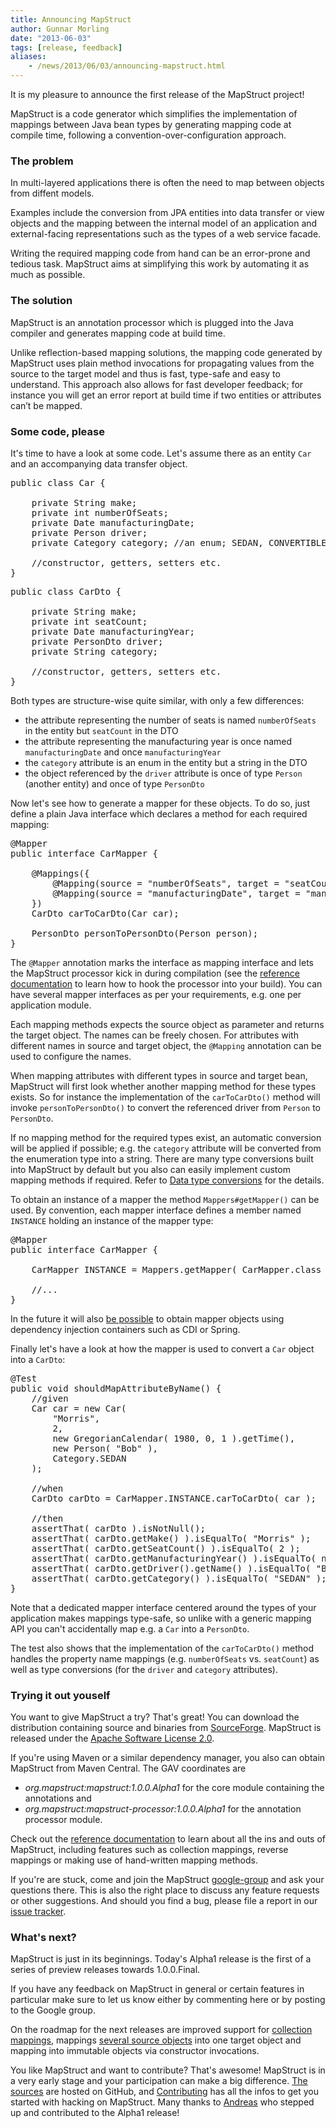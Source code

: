 ```yaml
---
title: Announcing MapStruct
author: Gunnar Morling
date: "2013-06-03"
tags: [release, feedback]
aliases:
    - /news/2013/06/03/announcing-mapstruct.html
---
```


It is my pleasure to announce the first release of the MapStruct project!

MapStruct is a code generator which simplifies the implementation of mappings between Java bean types by generating mapping code at compile time, following a convention-over-configuration approach.

### The problem

In multi-layered applications there is often the need to map between objects from diffent models.

Examples include the conversion from JPA entities into data transfer or view objects and the mapping between the internal model of an application and external-facing representations such as the types of a web service facade.

Writing the required mapping code from hand can be an error-prone and tedious task. MapStruct aims at simplifying this work by automating it as much as possible.

### The solution

MapStruct is an annotation processor which is plugged into the Java compiler and generates mapping code at build time.

Unlike reflection-based mapping solutions, the mapping code generated by MapStruct uses plain method invocations for propagating values from the source to the target model and thus is fast, type-safe and easy to understand. This approach also allows for fast developer feedback; for instance you will get an error report at build time if two entities or attributes can’t be mapped.

### Some code, please

It's time to have a look at some code. Let's assume there as an entity `Car` and an accompanying data transfer object.

<pre class="prettyprint linenums">
public class Car {

    private String make;
    private int numberOfSeats;
    private Date manufacturingDate;
    private Person driver;
    private Category category; //an enum; SEDAN, CONVERTIBLE etc.

    //constructor, getters, setters etc.
}
</pre>

<pre class="prettyprint linenums">
public class CarDto {

    private String make;
    private int seatCount;
    private Date manufacturingYear;
    private PersonDto driver;
    private String category;

    //constructor, getters, setters etc.
}
</pre>

Both types are structure-wise quite similar, with only a few differences:

* the attribute representing the number of seats is named `numberOfSeats` in the entity but `seatCount` in the DTO
* the attribute representing the manufacturing year is once named `manufacturingDate` and once `manufacturingYear`
* the `category` attribute is an enum in the entity but a string in the DTO
* the object referenced by the `driver` attribute is once of type `Person` (another entity) and once of type `PersonDto`

Now let's see how to generate a mapper for these objects. To do so, just define a plain Java interface which declares a method for each required mapping:

<pre class="prettyprint linenums">
@Mapper
public interface CarMapper {

    @Mappings({
        @Mapping(source = "numberOfSeats", target = "seatCount"),
        @Mapping(source = "manufacturingDate", target = "manufacturingYear")
    })
    CarDto carToCarDto(Car car);

    PersonDto personToPersonDto(Person person);
}
</pre>

The `@Mapper` annotation marks the interface as mapping interface and lets the MapStruct processor kick in during compilation (see the [reference documentation](#{site.base_url}/documentation/#section-02) to learn how to hook the processor into your build). You can have several mapper interfaces as per your requirements, e.g. one per application module.

Each mapping methods expects the source object as parameter and returns the target object. The names can be freely chosen. For attributes with different names in source and target object, the `@Mapping` annotation can be used to configure the names.

When mapping attributes with different types in source and target bean, MapStruct will first look whether another mapping method for these types exists. So for instance the implementation of the `carToCarDto()` method will invoke `personToPersonDto()` to convert the referenced driver from `Person` to `PersonDto`.

If no mapping method for the required types exist, an automatic conversion will be applied if possible; e.g. the `category` attribute will be converted from the enumeration type into a string. There are many type conversions built into MapStruct by default but you also can easily implement custom mapping methods if required. Refer to [Data type conversions](#{site.base_url}/documentation/#section-05) for the details.

To obtain an instance of a mapper the method `Mappers#getMapper()` can be used. By convention, each mapper interface defines a member named `INSTANCE` holding an instance of the mapper type:

<pre class="prettyprint linenums">
@Mapper
public interface CarMapper {

    CarMapper INSTANCE = Mappers.getMapper( CarMapper.class );

    //...
}
</pre>

In the future it will also [be possible](https://github.com/mapstruct/mapstruct/issues/32) to obtain mapper objects using dependency injection containers such as CDI or Spring.

Finally let's have a look at how the mapper is used to convert a `Car` object into a `CarDto`:

<pre class="prettyprint linenums">
@Test
public void shouldMapAttributeByName() {
    //given
    Car car = new Car(
        "Morris",
        2,
        new GregorianCalendar( 1980, 0, 1 ).getTime(),
        new Person( "Bob" ),
        Category.SEDAN
    );

    //when
    CarDto carDto = CarMapper.INSTANCE.carToCarDto( car );

    //then
    assertThat( carDto ).isNotNull();
    assertThat( carDto.getMake() ).isEqualTo( "Morris" );
    assertThat( carDto.getSeatCount() ).isEqualTo( 2 );
    assertThat( carDto.getManufacturingYear() ).isEqualTo( new GregorianCalendar( 1980, 0, 1 ).getTime() );
    assertThat( carDto.getDriver().getName() ).isEqualTo( "Bob" );
    assertThat( carDto.getCategory() ).isEqualTo( "SEDAN" );
}
</pre>

Note that a dedicated mapper interface centered around the types of your application makes mappings type-safe, so unlike with a generic mapping API you can't accidentally map e.g. a `Car` into a `PersonDto`.

The test also shows that the implementation of the `carToCarDto()` method handles the property name mappings (e.g. `numberOfSeats` vs. `seatCount`) as well as type conversions (for the `driver` and `category` attributes).

### Trying it out youself

You want to give MapStruct a try? That's great! You can download the distribution containing source and binaries from [SourceForge](http://sourceforge.net/projects/mapstruct/files/). MapStruct is released under the [Apache Software License 2.0](http://www.apache.org/licenses/LICENSE-2.0).

If you're using Maven or a similar dependency manager, you also can obtain MapStruct from Maven Central. The GAV coordinates are 

* _org.mapstruct:mapstruct:1.0.0.Alpha1_ for the core module containing the annotations and
*  _org.mapstruct:mapstruct-processor:1.0.0.Alpha1_ for the annotation processor module.

Check out the [reference documentation](#{site.base_url}/documentation) to learn about all the ins and outs of MapStruct, including features such as collection mappings, reverse mappings or making use of hand-written mapping methods.

If you're are stuck, come and join the MapStruct [google-group](https://groups.google.com/forum/?fromgroups#!forum/mapstruct-users) and ask your questions there. This is also the right place to discuss any feature requests or other suggestions. And should you find a bug, please file a report in our [issue tracker](https://github.com/mapstruct/mapstruct/issues).

### What's next?

MapStruct is just in its beginnings. Today's Alpha1 release is the first of a series of preview releases towards 1.0.0.Final.

If you have any feedback on MapStruct in general or certain features in particular make sure to let us know either by commenting here or by posting to the Google group.

On the roadmap for the next releases are improved support for [collection mappings](https://github.com/mapstruct/mapstruct/issues/4), mappings [several source objects](https://github.com/mapstruct/mapstruct/issues/31) into one target object and mapping into immutable objects via constructor invocations.

You like MapStruct and want to contribute? That's awesome! MapStruct is in a very early stage and your participation can make a big difference. [The sources](http://github.com/mapstruct/mapstruct) are hosted on GitHub, and [Contributing](#{site.base_url}/documentation/#section-05) has all the infos to get you started with hacking on MapStruct. Many thanks to [Andreas](https://github.com/agudian) who stepped up and contributed to the Alpha1 release!
